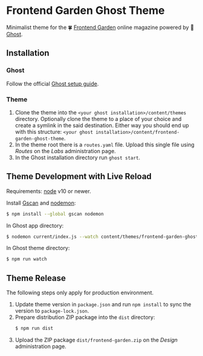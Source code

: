# Frontend Garden Ghost Theme

Minimalist theme for the 🍀 [Frontend Garden](https://frontend.garden) online magazine powered by
👻 [Ghost](https://ghost.org).

## Installation

### Ghost

Follow the official [Ghost setup guide](https://ghost.org/docs/setup/).

### Theme

1. Clone the theme into the `<your ghost installation>/content/themes` directory. Optionally clone
   the theme to a place of your choice and create a symlink in the said destination. Either way you
   should end up with this structure:
   `<your ghost installation>/content/frontend-garden-ghost-theme`.
2. In the theme root there is a `routes.yaml` file. Upload this single file using _Routes_ on the
   _Labs_ administration page.
3. In the Ghost installation directory run `ghost start`.

## Theme Development with Live Reload

Requirements: [node](https://nodejs.org) v10 or newer.

Install [Gscan](https://gscan.ghost.org) and [nodemon](https://nodemon.io):

```bash
$ npm install --global gscan nodemon
```

In Ghost app directory:

```bash
$ nodemon current/index.js --watch content/themes/frontend-garden-ghost-theme --ext hbs,js,css
```

In Ghost theme directory:

```bash
$ npm run watch
```

## Theme Release

The following steps only apply for production environment.

1. Update theme version in `package.json` and run `npm install` to sync the version to
   `package-lock.json`.
2. Prepare distribution ZIP package into the `dist` directory:
   ```bash
   $ npm run dist
   ```
3. Upload the ZIP package `dist/frontend-garden.zip` on the _Design_ administration page.
